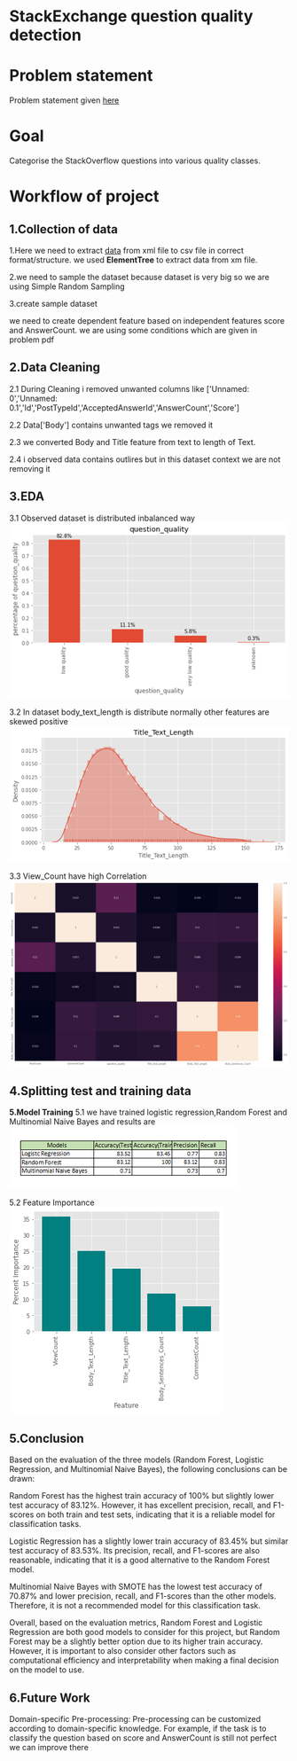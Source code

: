 # StackExchange question quality detection

# Problem statement
Problem statement given [here](https://github.com/Shubh4545/StackExchange-question-quality-detection/blob/70bdf96e0396bd24794deb46ff8337d70dfdb765/StackExchange%20question%20quality%20detection.pdf)

# Goal
Categorise the StackOverflow questions into various quality classes.

# Workflow of project
## **1.Collection of data** 

1.Here we need to extract [data](https://drive.google.com/drive/folders/15xd3v1mSaeGILRnpUUa2V-r2AbGp26kH) from xml file to csv file in correct format/structure. we used **ElementTree** to extract data from xm file. 

2.we need to sample the dataset because dataset is very big so we are using Simple Random Sampling

3.create sample dataset 

we need to create dependent feature based on independent features score and AnswerCount. we are using some conditions which are given in problem pdf 

## **2.Data Cleaning**

2.1 During Cleaning i removed unwanted columns like ['Unnamed: 0','Unnamed: 0.1','Id','PostTypeId','AcceptedAnswerId','AnswerCount','Score']

2.2 Data['Body'] contains unwanted tags we removed it

2.3 we converted Body and Title feature from text to length of Text.

2.4 i observed data contains outlires but in this dataset context we are not removing it 

## **3.EDA**

3.1 Observed dataset is distributed inbalanced way
![inbalanced](https://github.com/Shubh4545/StackExchange-question-quality-detection/blob/2fcfd6fd68b6511b5034ededd20ef77b3b68c747/Resource/inbalalenced.png)

3.2 In dataset body_text_length is distribute normally other features are skewed positive
![body_text_length](https://github.com/Shubh4545/StackExchange-question-quality-detection/blob/f8e472eadb056d6c535593df6c92c9e3f731d6dd/Resource/body_text_length.png)

3.3 View_Count have high Correlation 
![corr](https://github.com/Shubh4545/StackExchange-question-quality-detection/blob/8c81805f0501012b1eebd650d786d74d4dc17670/Resource/corr.png)

## **4.Splitting test and training data**


**5.Model Training**
5.1 we have trained logistic regression,Random Forest and Multinomial Naive Bayes
and results are
![result](https://github.com/Shubh4545/StackExchange-question-quality-detection/blob/49759e144079cf5ac1878d23e17960c7a48a8717/Resource/scores%20table.png)

5.2 Feature Importance
![Feature](https://github.com/Shubh4545/StackExchange-question-quality-detection/blob/95591f43b91f2a9b1f918ad9df2c2f535963fe58/Resource/Feature%20importance.png)
## **5.Conclusion**
Based on the evaluation of the three models (Random Forest, Logistic Regression, and Multinomial Naive Bayes), the following conclusions can be drawn:

Random Forest has the highest train accuracy of 100% but slightly lower test accuracy of 83.12%. However, it has excellent precision, recall, and F1-scores on both train and test sets, indicating that it is a reliable model for classification tasks.

Logistic Regression has a slightly lower train accuracy of 83.45% but similar test accuracy of 83.53%. Its precision, recall, and F1-scores are also reasonable, indicating that it is a good alternative to the Random Forest model.

Multinomial Naive Bayes with SMOTE has the lowest test accuracy of 70.87% and lower precision, recall, and F1-scores than the other models. Therefore, it is not a recommended model for this classification task.

Overall, based on the evaluation metrics, Random Forest and Logistic Regression are both good models to consider for this project, but Random Forest may be a slightly better option due to its higher train accuracy. However, it is important to also consider other factors such as computational efficiency and interpretability when making a final decision on the model to use.

## **6.Future Work**

Domain-specific Pre-processing: Pre-processing can be customized according to domain-specific knowledge. For example, if the task is to classify the question based on score and AnswerCount is still not perfect we can improve there

